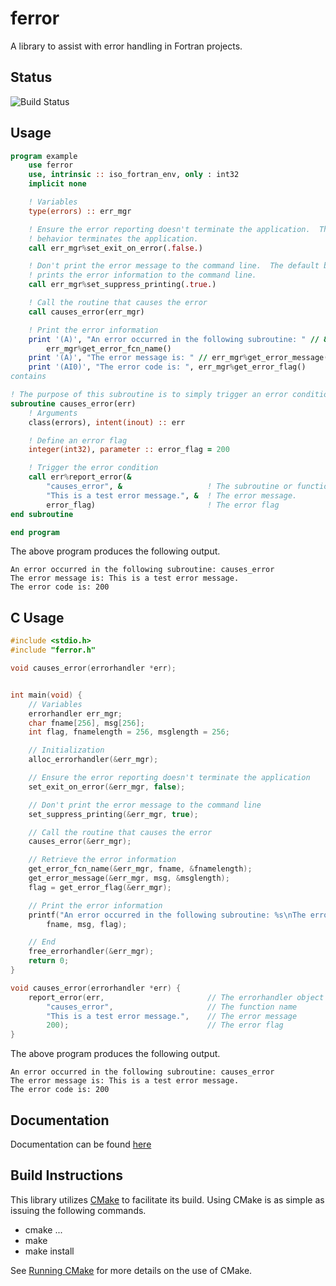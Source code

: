 # ferror
A library to assist with error handling in Fortran projects.

## Status
![Build Status](https://travis-ci.org/jchristopherson/ferror.svg?branch=master)

## Usage

```fortran
program example
    use ferror
    use, intrinsic :: iso_fortran_env, only : int32
    implicit none

    ! Variables
    type(errors) :: err_mgr

    ! Ensure the error reporting doesn't terminate the application.  The default
    ! behavior terminates the application.
    call err_mgr%set_exit_on_error(.false.)

    ! Don't print the error message to the command line.  The default behavior
    ! prints the error information to the command line.
    call err_mgr%set_suppress_printing(.true.)

    ! Call the routine that causes the error
    call causes_error(err_mgr)

    ! Print the error information
    print '(A)', "An error occurred in the following subroutine: " // &
        err_mgr%get_error_fcn_name()
    print '(A)', "The error message is: " // err_mgr%get_error_message()
    print '(AI0)', "The error code is: ", err_mgr%get_error_flag()
contains

! The purpose of this subroutine is to simply trigger an error condition.
subroutine causes_error(err)
    ! Arguments
    class(errors), intent(inout) :: err

    ! Define an error flag
    integer(int32), parameter :: error_flag = 200

    ! Trigger the error condition
    call err%report_error(&
        "causes_error", &                   ! The subroutine or function name
        "This is a test error message.", &  ! The error message.
        error_flag)                         ! The error flag
end subroutine

end program
```
The above program produces the following output.
```text
An error occurred in the following subroutine: causes_error
The error message is: This is a test error message.
The error code is: 200
```

## C Usage
```c
#include <stdio.h>
#include "ferror.h"

void causes_error(errorhandler *err);


int main(void) {
    // Variables
    errorhandler err_mgr;
    char fname[256], msg[256];
    int flag, fnamelength = 256, msglength = 256;

    // Initialization
    alloc_errorhandler(&err_mgr);

    // Ensure the error reporting doesn't terminate the application
    set_exit_on_error(&err_mgr, false);

    // Don't print the error message to the command line
    set_suppress_printing(&err_mgr, true);

    // Call the routine that causes the error
    causes_error(&err_mgr);

    // Retrieve the error information
    get_error_fcn_name(&err_mgr, fname, &fnamelength);
    get_error_message(&err_mgr, msg, &msglength);
    flag = get_error_flag(&err_mgr);

    // Print the error information
    printf("An error occurred in the following subroutine: %s\nThe error message is: %s\nThe error code is: %i\n",
        fname, msg, flag);

    // End
    free_errorhandler(&err_mgr);
    return 0;
}

void causes_error(errorhandler *err) {
    report_error(err,                       // The errorhandler object
        "causes_error",                     // The function name
        "This is a test error message.",    // The error message
        200);                               // The error flag
}
```
The above program produces the following output.
```text
An error occurred in the following subroutine: causes_error
The error message is: This is a test error message.
The error code is: 200
```

## Documentation
Documentation can be found [here](doc/refman.pdf)

## Build Instructions
This library utilizes [CMake](https://cmake.org/) to facilitate its build.  Using CMake is as simple as issuing the following commands.
- cmake ...
- make
- make install

See [Running CMake](https://cmake.org/runningcmake/) for more details on the use of CMake.
